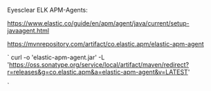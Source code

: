 Eyesclear ELK APM-Agents:

https://www.elastic.co/guide/en/apm/agent/java/current/setup-javaagent.html

https://mvnrepository.com/artifact/co.elastic.apm/elastic-apm-agent


`
curl -o 'elastic-apm-agent.jar' -L 'https://oss.sonatype.org/service/local/artifact/maven/redirect?r=releases&g=co.elastic.apm&a=elastic-apm-agent&v=LATEST'

`
